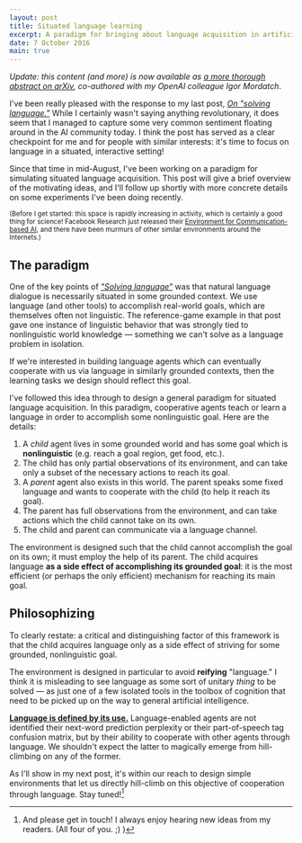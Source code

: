 ```yaml
---
layout: post
title: Situated language learning
excerpt: A paradigm for bringing about language acquisition in artificial agents
date: 7 October 2016
main: true
---
```


*Update: this content (and more) is now available as [a more thorough abstract
on arXiv][4], co-authored with my OpenAI colleague Igor Mordatch*.

I've been really pleased with the response to my last post, [*On "solving
language."*][1] While I certainly wasn't saying anything revolutionary, it
does seem that I managed to capture some very common sentiment floating around
in the AI community today. I think the post has served as a clear checkpoint
for me and for people with similar interests: it's time to focus on language
in a situated, interactive setting!

Since that time in mid-August, I've been working on a paradigm for simulating
situated language acquisition. This post will give a brief overview of the
motivating ideas, and I'll follow up shortly with more concrete details on some
experiments I've been doing recently.

<small>(Before I get started: this space is rapidly increasing in activity,
        which is certainly a good thing for science! Facebook Research just
        released their [Environment for Communication-based AI][2], and there
        have been murmurs of other similar environments around the Internets.)
</small>

## The paradigm

One of the key points of [*"Solving language"*][1] was that natural language
dialogue is necessarily situated in some grounded context. We use language (and
other tools) to accomplish real-world goals, which are themselves often not
linguistic. The reference-game example in that post gave one instance of
linguistic behavior that was strongly tied to nonlinguistic world knowledge —
something we can't solve as a language problem in isolation.

If we're interested in building language agents which can eventually cooperate
with us via language in similarly grounded contexts, then the learning tasks we
design should reflect this goal.

I've followed this idea through to design a general paradigm for situated
language acquisition. In this paradigm, cooperative agents teach or learn a
language in order to accomplish some nonlinguistic goal. Here are the details:

1. A *child* agent lives in some grounded world and has some goal which is
   **nonlinguistic** (e.g. reach a goal region, get food, etc.).
2. The child has only partial observations of its environment, and can take
   only a subset of the necessary actions to reach its goal.
3. A *parent* agent also exists in this world. The parent speaks some fixed
   language and wants to cooperate with the child (to help it reach its goal).
4. The parent has full observations from the environment, and can take actions
   which the child cannot take on its own.
5. The child and parent can communicate via a language channel.

The environment is designed such that the child cannot accomplish the goal on
its own; it must employ the help of its parent. The child acquires language
**as a side effect of accomplishing its grounded goal**: it is the most
efficient (or perhaps the only efficient) mechanism for reaching its main goal.

## Philosophizing

To clearly restate: a critical and distinguishing factor of this framework is
that the child acquires language only as a side effect of striving for some
grounded, nonlinguistic goal.

The environment is designed in particular to avoid **reifying** "language." I
think it is misleading to see language as some sort of unitary *thing* to be
solved — as just one of a few isolated tools in the toolbox of cognition that
need to be picked up on the way to general artificial intelligence.

[**Language is defined by its use.**][3] Language-enabled agents are not identified
their next-word prediction perplexity or their part-of-speech tag confusion
matrix, but by their ability to cooperate with other agents through language.
We shouldn't expect the latter to magically emerge from hill-climbing on any of
the former.

As I'll show in my next post, it's within our reach to design simple environments
that let us directly hill-climb on this objective of cooperation through language.
Stay tuned![^1]

[^1]: And please get in touch! I always enjoy hearing new ideas from my readers. (All four of you. ;) )

[1]: http://www.foldl.me/2016/solving-language/
[2]: https://github.com/facebookresearch/CommAI-env
[3]: https://en.wikipedia.org/wiki/Language-game_(philosophy)
[4]: https://arxiv.org/abs/1610.03585

